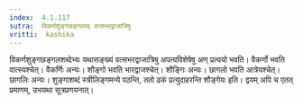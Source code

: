 ```yaml
---
index:  4.1.117
sutra:  विकर्णशुङ्गछङ्गलाद् वत्सभरद्वाजात्रिषु
vritti:  kashika 
---
```


विकर्णशुङ्गछङ्गलशब्देभ्यः यथासङ्ख्यं वत्सभरद्वाजात्रिषु अपत्यविशेषेषु अण् प्रत्ययो भवति। वैकर्णो भवति वात्स्यश्चेत्। वैकर्णिः अन्यः। शौङ्गो भवति भारद्वाजश्चेत्। शौङ्गिः अन्यः। छागलो भवति आत्रेयश्चेत्। छागलिः अन्यः। शुङ्गाशब्दं स्त्रीलिङ्गमन्ये पठन्ति, ततो ढकं प्रत्युदाहरन्ति शौङ्गेयः इति। द्वयम् अपि च एतत् प्रमाणम्, उभयथा सूत्रप्रणयनात्।

